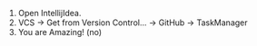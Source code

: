 1. Open IntellijIdea.
2. VCS -> Get from Version Control... -> GitHub -> TaskManager
3. You are Amazing! (no)